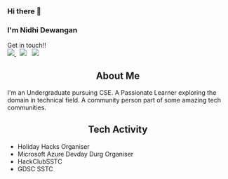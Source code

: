 ### Hi there 👋
### I'm Nidhi Dewangan
Get in touch!!
<br><a target="_blank" href="https://www.twitter.com/iamamit_18/"> <img src="https://img.shields.io/badge/-Twitter-blue?style=for-the-badge&logo=Twitter&logoColor=white&link=https://www.twitter.com/NidhiDewangan03/"/> </a> &nbsp;
<a target="_blank" href="https://www.linkedin.com/in/nidhidewangan03/"><img src="https://img.shields.io/badge/-LinkedIn-blue?style=for-the-badge&logo=Linkedin&logoColor=white&link=https://www.linkedin.com/in/nidhidewangan03/"/></a> &nbsp;
<a href="mailto:nidew2003@gmail.com.com"><img src="https://img.shields.io/badge/gmail-red?&style=for-the-badge&logo=gmail&logoColor=white"/> </a> 

<h2 align="center">About Me</h2>
I'm an Undergraduate pursuing CSE. A Passionate Learner exploring the domain in technical field. A community person part of some amazing tech communities.

<br>
<h2 align="center">Tech Activity</h2>
<ul><li>Holiday Hacks Organiser</li><li>Microsoft Azure Devday Durg Organiser</li><li>HackClubSSTC</li><li>GDSC SSTC</li></ul>




<!--
**nidhidewangan03/nidhidewangan03** is a ✨ _special_ ✨ repository because its `README.md` (this file) appears on your GitHub profile.

Here are some ideas to get you started:

- 🔭 I’m currently working on ...
- 🌱 I’m currently learning ...
- 👯 I’m looking to collaborate on ...
- 🤔 I’m looking for help with ...
- 💬 Ask me about ...
- 📫 How to reach me: ...
- 😄 Pronouns: ...
- ⚡ Fun fact: ...
-->
